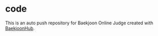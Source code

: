 # code
This is an auto push repository for Baekjoon Online Judge created with [BaekjoonHub](https://github.com/BaekjoonHub/BaekjoonHub).
